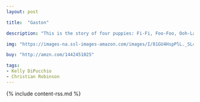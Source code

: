 ```yaml
---
layout: post

title:  "Gaston"

description: "This is the story of four puppies: Fi-Fi, Foo-Foo, Ooh-La-La, and Gaston. Gaston works the hardest at his lessons on how to be a proper pooch. He sips—never slobbers! He yips—never yaps! And he walks with grace—never races! Gaston fits right in with his poodle sisters. But a chance encounter with a bulldog family in the park—Rocky, Ricky, Bruno, and Antoinette—reveals there’s been a mix-up, and so Gaston and Antoinette switch places. The new families look right…but they don’t feel right. Can these puppies follow their noses—and their hearts—to find where they belong?"

img: "https://images-na.ssl-images-amazon.com/images/I/81GU4HspPlL._SL480_.jpg"

buy: "http://amzn.com/1442451025"

tags:
- Kelly DiPucchio
- Christian Robinson
---
```


{% include content-rss.md %}
